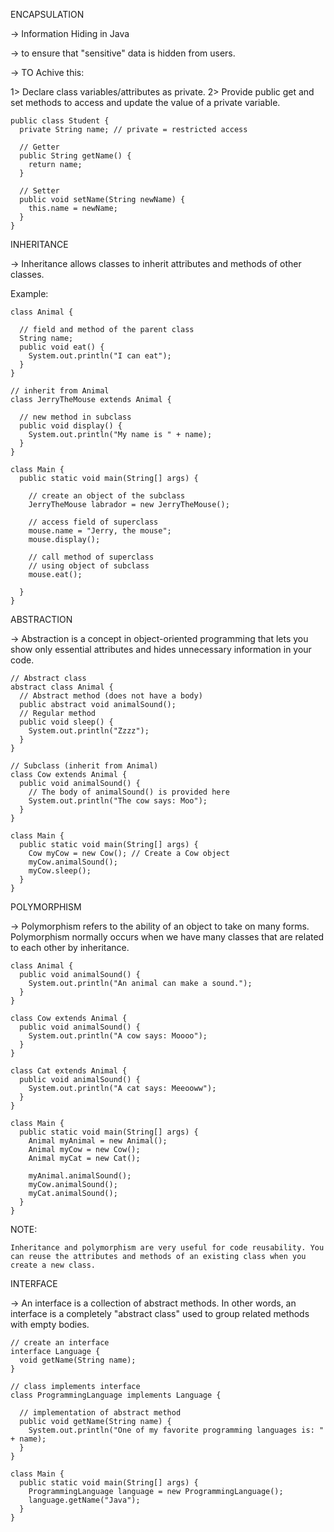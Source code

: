 ENCAPSULATION

  -> Information Hiding in Java
  
  -> to ensure that "sensitive" data is hidden from users.
  
  -> TO Achive this: 
  
  1> Declare class variables/attributes as private.
  2> Provide public get and set methods to access and update the value of a private variable.
      
      
    public class Student {
      private String name; // private = restricted access

      // Getter
      public String getName() {
        return name;
      }

      // Setter
      public void setName(String newName) {
        this.name = newName;
      }
    }


INHERITANCE

  -> Inheritance allows classes to inherit attributes and methods of other classes.
  
  Example:

    class Animal {

      // field and method of the parent class
      String name;
      public void eat() {
        System.out.println("I can eat");
      }
    }

    // inherit from Animal
    class JerryTheMouse extends Animal {

      // new method in subclass
      public void display() {
        System.out.println("My name is " + name);
      }
    }

    class Main {
      public static void main(String[] args) {

        // create an object of the subclass
        JerryTheMouse labrador = new JerryTheMouse();

        // access field of superclass
        mouse.name = "Jerry, the mouse";
        mouse.display();

        // call method of superclass
        // using object of subclass
        mouse.eat();

      }
    }

ABSTRACTION

  -> Abstraction is a concept in object-oriented programming that lets you show only essential attributes and hides unnecessary information in your code.

    // Abstract class
    abstract class Animal {
      // Abstract method (does not have a body)
      public abstract void animalSound();
      // Regular method
      public void sleep() {
        System.out.println("Zzzz");
      }
    }

    // Subclass (inherit from Animal)
    class Cow extends Animal {
      public void animalSound() {
        // The body of animalSound() is provided here
        System.out.println("The cow says: Moo");
      }
    }

    class Main {
      public static void main(String[] args) {
        Cow myCow = new Cow(); // Create a Cow object
        myCow.animalSound();
        myCow.sleep();
      }
    }

POLYMORPHISM

  -> Polymorphism refers to the ability of an object to take on many forms. Polymorphism normally occurs when we have many classes that are related to each other by     inheritance.

    class Animal {
      public void animalSound() {
        System.out.println("An animal can make a sound.");
      }
    }

    class Cow extends Animal {
      public void animalSound() {
        System.out.println("A cow says: Moooo");
      }
    }

    class Cat extends Animal {
      public void animalSound() {
        System.out.println("A cat says: Meeooww");
      }
    }

    class Main {
      public static void main(String[] args) {
        Animal myAnimal = new Animal();
        Animal myCow = new Cow();
        Animal myCat = new Cat();

        myAnimal.animalSound();
        myCow.animalSound();
        myCat.animalSound();
      }
    }
    
  NOTE:
    
    Inheritance and polymorphism are very useful for code reusability. You can reuse the attributes and methods of an existing class when you create a new class.
    
INTERFACE

  -> An interface is a collection of abstract methods. In other words, an interface is a completely "abstract class" used to group related methods with empty bodies.

    // create an interface
    interface Language {
      void getName(String name);
    }

    // class implements interface
    class ProgrammingLanguage implements Language {

      // implementation of abstract method
      public void getName(String name) {
        System.out.println("One of my favorite programming languages is: " + name);
      }
    }

    class Main {
      public static void main(String[] args) {
        ProgrammingLanguage language = new ProgrammingLanguage();
        language.getName("Java");
      }
    }
